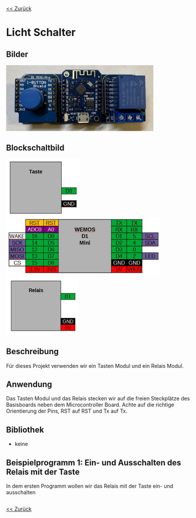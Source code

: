 [<< Zurück](../README.md)

# Licht Schalter

## Bilder

<img src="Bilder/Taste_D1_Mini_Relais_gesteckt.JPEG" alt="drawing" width="400"/>

## Blockschaltbild

<img src="../../Module/Taste/Bilder/pins.jpg" alt="drawing" width="200"/><img src="../../Module/D1Mini/Bilder/pins.jpg" alt="drawing" width="420"/><img src="../../Module/Relais/Bilder/pins.jpg" alt="drawing" width="197"/>

## Beschreibung

Für dieses Projekt verwenden wir ein Tasten Modul und ein Relais Modul.

## Anwendung

Das Tasten Modul und das Relais stecken wir auf die freien Steckplätze des Basisboards neben dem Microcontroller Board. Achte auf die richtige Orientierung der Pins, RST auf RST und Tx auf Tx.

## Bibliothek

- keine

## Beispielprogramm 1: Ein- und Ausschalten des Relais mit der Taste

In dem ersten Programm wollen wir das Relais mit der Taste ein- und ausschalten

```
```

[<< Zurück](../README.md)
